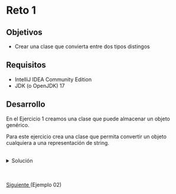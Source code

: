 # Reto 1

## Objetivos

* Crear una clase que convierta entre dos tipos distingos

## Requisitos

- IntelliJ IDEA Community Edition
- JDK (o OpenJDK) 17

## Desarrollo

En el Ejercicio 1 creamos una clase que puede almacenar un objeto genérico.

Para este ejercicio crea una clase que permita convertir un objeto cualquiera a una representación de string.

<br/>

<details>
  <summary>Solución</summary>

  1. Agrega una nueva prueba como se muestra
    
      <img src="img/figura01.png" alt="Nueva prueba"/>

      ```java
      @Test
      @DisplayName("Convierte enteros")
      void string() {
          Integer integer = 5242;
          String expected = "5242";

          Converter<Integer> integerConverter = new Converter<>();

          assertEquals(expected, integerConverter.convertir(integer));
      }

      @Test
      @DisplayName("Convierte un Boolean")
      void booleano() {
          Boolean aBoolean = Boolean.TRUE;
          String expected = "true";

          Converter<Boolean> integerConverter = new Converter<>();

          assertEquals(expected, integerConverter.convertir(aBoolean));
      }
      ```
  
  2. Crea una clase con la siguiente definición
    
      <img src="img/figura02.png" alt="Método"/>

      ```java
      public class Converter <E> {

        public String convertir(E param){
            return param.toString();
        }
      }
      ```
  
  3. Vuelve a ejecutar la prueba

      <img src="img/figura03.png" alt="Método"/>

  En este caso aprovechamos el método toString que está definido en la cima de la jerarquía de objetos Java (Object).

</details>



<br/>
<br/>

[Siguiente ](../Ejemplo-02/Readme.md)(Ejemplo 02)